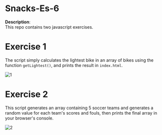 # Snacks-Es-6

**Description**:<br>
This repo contains two javascript exercises.

# Exercise 1
The script simply calculates the lightest bike in an array of bikes using the function ```getLightest()```, and prints the result in ```index.html```.

![1](https://user-images.githubusercontent.com/85038274/151700570-a4aafdc7-68c3-41c2-a56a-7dea84d2ef2f.PNG)

# Exercise 2
This script generates an array containing 5 soccer teams and generates a random value for each team's scores and fouls, then prints the final array in your browser's console.

![2](https://user-images.githubusercontent.com/85038274/151700595-4e42cd62-51c5-468a-b6b1-8fcf82c60cc9.PNG)
